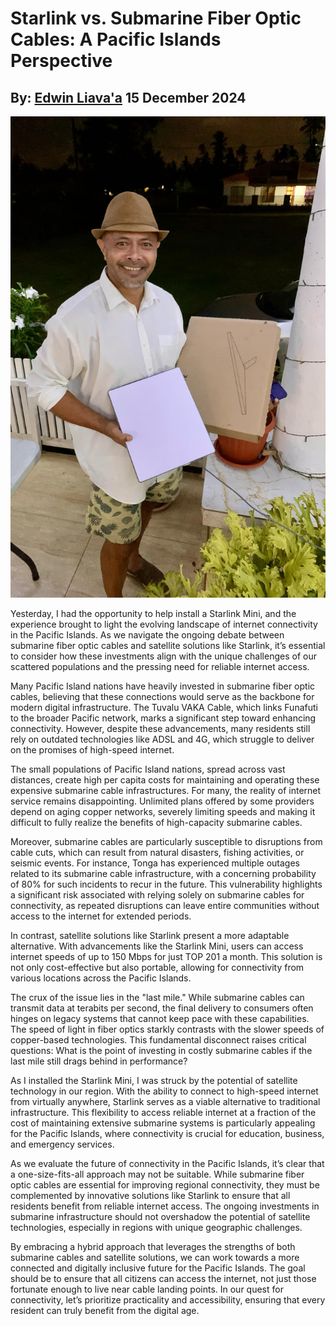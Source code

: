 # Starlink vs. Submarine Fiber Optic Cables: A Pacific Islands Perspective
## By: [Edwin Liava'a](https://github.com/EdwinLiavaa) 15 December 2024

<p align="center">
 <img width="600" src="https://github.com/EdwinLiavaa/liavaa.space/blob/main/blog/20241215/pic.png">
</p>

Yesterday, I had the opportunity to help install a Starlink Mini, and the experience brought to light the evolving landscape of internet connectivity in the Pacific Islands. As we navigate the ongoing debate between submarine fiber optic cables and satellite solutions like Starlink, it’s essential to consider how these investments align with the unique challenges of our scattered populations and the pressing need for reliable internet access.

Many Pacific Island nations have heavily invested in submarine fiber optic cables, believing that these connections would serve as the backbone for modern digital infrastructure. The Tuvalu VAKA Cable, which links Funafuti to the broader Pacific network, marks a significant step toward enhancing connectivity. However, despite these advancements, many residents still rely on outdated technologies like ADSL and 4G, which struggle to deliver on the promises of high-speed internet.

The small populations of Pacific Island nations, spread across vast distances, create high per capita costs for maintaining and operating these expensive submarine cable infrastructures. For many, the reality of internet service remains disappointing. Unlimited plans offered by some providers depend on aging copper networks, severely limiting speeds and making it difficult to fully realize the benefits of high-capacity submarine cables.

Moreover, submarine cables are particularly susceptible to disruptions from cable cuts, which can result from natural disasters, fishing activities, or seismic events. For instance, Tonga has experienced multiple outages related to its submarine cable infrastructure, with a concerning probability of 80% for such incidents to recur in the future. This vulnerability highlights a significant risk associated with relying solely on submarine cables for connectivity, as repeated disruptions can leave entire communities without access to the internet for extended periods.

In contrast, satellite solutions like Starlink present a more adaptable alternative. With advancements like the Starlink Mini, users can access internet speeds of up to 150 Mbps for just TOP 201 a month. This solution is not only cost-effective but also portable, allowing for connectivity from various locations across the Pacific Islands.

The crux of the issue lies in the "last mile." While submarine cables can transmit data at terabits per second, the final delivery to consumers often hinges on legacy systems that cannot keep pace with these capabilities. The speed of light in fiber optics starkly contrasts with the slower speeds of copper-based technologies. This fundamental disconnect raises critical questions: What is the point of investing in costly submarine cables if the last mile still drags behind in performance?

As I installed the Starlink Mini, I was struck by the potential of satellite technology in our region. With the ability to connect to high-speed internet from virtually anywhere, Starlink serves as a viable alternative to traditional infrastructure. This flexibility to access reliable internet at a fraction of the cost of maintaining extensive submarine systems is particularly appealing for the Pacific Islands, where connectivity is crucial for education, business, and emergency services.

As we evaluate the future of connectivity in the Pacific Islands, it’s clear that a one-size-fits-all approach may not be suitable. While submarine fiber optic cables are essential for improving regional connectivity, they must be complemented by innovative solutions like Starlink to ensure that all residents benefit from reliable internet access. The ongoing investments in submarine infrastructure should not overshadow the potential of satellite technologies, especially in regions with unique geographic challenges.

By embracing a hybrid approach that leverages the strengths of both submarine cables and satellite solutions, we can work towards a more connected and digitally inclusive future for the Pacific Islands. The goal should be to ensure that all citizens can access the internet, not just those fortunate enough to live near cable landing points. In our quest for connectivity, let’s prioritize practicality and accessibility, ensuring that every resident can truly benefit from the digital age.
